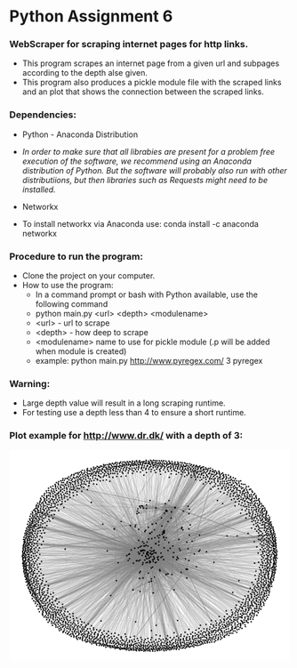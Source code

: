 # Python Assignment 6
### WebScraper for scraping internet pages for http links.

* This program scrapes an internet page from a given url and subpages according to the depth alse given. 
* This program also produces a pickle module file with the scraped links and an plot that shows the connection between the scraped links.

### Dependencies:
* Python - Anaconda Distribution 
 * *In order to make sure that all librabies are present for a problem free execution of the software, we recommend using an Anaconda distribution of Python. But the software will probably also run with other distributiions, but then libraries such as Requests might need to be installed.*
 
* Networkx
 * To install networkx via Anaconda use: conda install -c anaconda networkx 

### Procedure to run the program:
* Clone the project on your computer.
* How to use the program:
  * In a command prompt or bash with Python available, use the following command
  * python main.py \<url> \<depth> \<modulename>
   * \<url> - url to scrape
   * \<depth> - how deep to scrape
   * \<modulename> name to use for pickle module (.p will be added when module is created)
  * example: python main.py http://www.pyregex.com/ 3 pyregex
  
### Warning:
* Large depth value will result in a long scraping runtime.
* For testing use a depth less than 4 to ensure a short runtime.
  
### Plot example for http://www.dr.dk/ with a depth of 3:

![Plotting](https://github.com/GertMadsen/pictures/blob/master/dr_dk.png)
